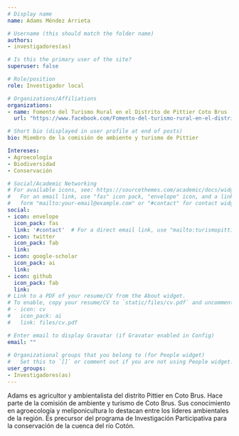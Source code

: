 ```yaml
---
# Display name
name: Adams Méndez Arrieta

# Username (this should match the folder name)
authors:
- investigadores(as)

# Is this the primary user of the site?
superuser: false

# Role/position
role: Investigador local

# Organizations/Affiliations
organizations: 
- name: Fomento del Turismo Rural en el Distrito de Pittier Coto Brus
  url: "https://www.facebook.com/Fomento-del-turismo-rural-en-el-distrito-de-Pittier-Coto-Brus-155887561222919/?__tn__=%2Cd%2CP-R&eid=ARDRh8YjhEFeA93QuPF9_e3dmatGeO5iRDQJGxbZUsv5641YoXcJkgrNSbY-F75XZ-4r9cbSZ0V_Clvo"

# Short bio (displayed in user profile at end of posts)
bio: Miembro de la comisión de ambiente y turismo de Pittier

Intereses:
- Agroecología
- Biodiversidad
- Conservación

# Social/Academic Networking
# For available icons, see: https://sourcethemes.com/academic/docs/widgets/#icons
#   For an email link, use "fas" icon pack, "envelope" icon, and a link in the
#   form "mailto:your-email@example.com" or "#contact" for contact widget.
social:
- icon: envelope
  icon_pack: fas
  link: '#contact'  # For a direct email link, use "mailto:turismopittier@gmail.com ".
- icon: twitter
  icon_pack: fab
  link: 
- icon: google-scholar
  icon_pack: ai
  link: 
- icon: github
  icon_pack: fab
  link: 
# Link to a PDF of your resume/CV from the About widget.
# To enable, copy your resume/CV to `static/files/cv.pdf` and uncomment the lines below.  
# - icon: cv
#   icon_pack: ai
#   link: files/cv.pdf

# Enter email to display Gravatar (if Gravatar enabled in Config)
email: ""
  
# Organizational groups that you belong to (for People widget)
#   Set this to `[]` or comment out if you are not using People widget.  
user_groups:
- Investigadores(as)
---
```


Adams es agricultor y ambientalista del distrito Pittier en Coto Brus. Hace parte de la comisión de ambiente y turismo de Coto Brus. Sus conocimiento en agroecología y meliponicultura lo destacan entre los líderes ambientales de la región. Es precursor del programa de Investigación Participativa para la conservación de la cuenca del río Cotón.
